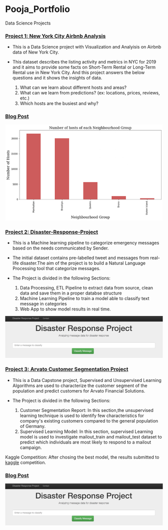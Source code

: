 # Pooja_Portfolio
Data Science Projects

### [Project 1: New York City Airbnb Analysis](https://github.com/poojapatel26/New-York-City-Airbnb) 

* This is a Data Science project with Visualization and Analyisis on Airbnb data of New York City.

* This dataset describes the listing activity and metrics in NYC for 2019 and it aims to provide some facts on Short-Term  Rental or Long-Term Rental use in New York City. And this project answers the below questions and it shows the insights of data.
  1. What can we learn about different hosts and areas?
  2. What can we learn from predictions? (ex: locations, prices, reviews, etc.)
  3. Which hosts are the busiest and why?
  
### [Blog Post](https://medium.com/@poojapatel26/analysis-of-airbnb-data-nyc-2019-eecc84d9852a)    
  
![](images/NYC_Airbnb%20Figure.png)


### [Project 2: Disaster-Response-Project](https://github.com/poojapatel26/Disaster-Response-Project) 

* This is a Machine learning pipeline to categorize emergency messages based on the needs communicated by Sender.
* The initial dataset contains pre-labelled tweet and messages from real-life disaster.The aim of the project is to build a   Natural Language Processing tool that categorize messages.

* The Project is divided in the following Sections:
  1. Data Processing, ETL Pipeline to extract data from source, clean data and save them in a proper databse structure
  2. Machine Learning Pipeline to train a model able to classify text message in categories
  3. Web App to show model results in real time.
 
 ![](images/Disaster_response_project.png)
 
 
 ### [Project 3: Arvato Customer Segmentation Project](https://github.com/poojapatel26/Arvato-Bertelsmann-Customer-Segmentation-Project) 
 
* This is a Data Capstone project, Supervised and Unsupervised Learning Algorithms are used to characterize the customer segment of the population and predict   customers for Arvato Financial Solutions.

* The Project is divided in the following Sections:
  1. Customer Segmentation Report: In this section,the unsupervised learning technique is used to identify few characteristics for company's existing customers      compared to the general population of Germany.
  2. Supervised Learning Model: In this section, supervised Learning model is used to investigate mailout_train and mailout_test dataset to predict which            individuals are most likely to respond to a mailout campaign.

Kaggle Competition: After chosing the best model, the results submitted to [kaggle](http://www.kaggle.com/t/21e6d45d4c574c7fa2d868f0e8c83140) competition.

### [Blog Post](https://medium.com/@poojapatel26/customer-segmentation-report-for-arvato-financial-solutions-e8389955a67b)
 
 ![](images/Disaster_response_project.png)
 
 
 


